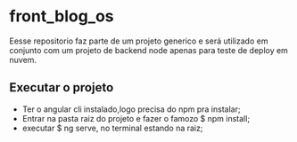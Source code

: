 # front_blog_os
Eesse repositorio faz parte de um projeto generico e será utilizado em conjunto com um projeto de backend node apenas para teste de deploy em nuvem.
## Executar o projeto
- Ter o angular cli instalado,logo precisa do npm pra instalar;
- Entrar na pasta raiz do projeto e fazer o famozo $ npm install;
- executar $ ng serve, no terminal estando na raiz;
